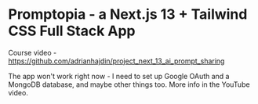 # Promptopia - a Next.js 13 + Tailwind CSS Full Stack App

Course video - https://github.com/adrianhajdin/project_next_13_ai_prompt_sharing

The app won't work right now - I need to set up Google OAuth and a MongoDB
database, and maybe other things too. More info in the YouTube video.
